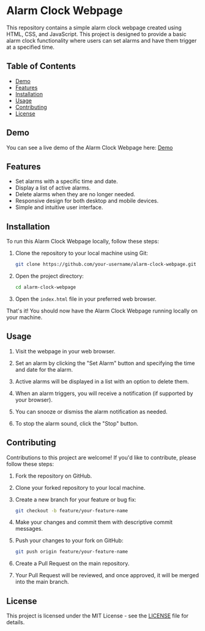 # Alarm Clock Webpage

This repository contains a simple alarm clock webpage created using HTML, CSS, and JavaScript. This project is designed to provide a basic alarm clock functionality where users can set alarms and have them trigger at a specified time.

## Table of Contents

- [Demo](#demo)
- [Features](#features)
- [Installation](#installation)
- [Usage](#usage)
- [Contributing](#contributing)
- [License](#license)

## Demo

You can see a live demo of the Alarm Clock Webpage here: [Demo](index.html)

## Features

- Set alarms with a specific time and date.
- Display a list of active alarms.
- Delete alarms when they are no longer needed.
- Responsive design for both desktop and mobile devices.
- Simple and intuitive user interface.

## Installation

To run this Alarm Clock Webpage locally, follow these steps:

1. Clone the repository to your local machine using Git:

   ```bash
   git clone https://github.com/your-username/alarm-clock-webpage.git
   ```

2. Open the project directory:

   ```bash
   cd alarm-clock-webpage
   ```

3. Open the `index.html` file in your preferred web browser.

That's it! You should now have the Alarm Clock Webpage running locally on your machine.

## Usage

1. Visit the webpage in your web browser.

2. Set an alarm by clicking the "Set Alarm" button and specifying the time and date for the alarm.

3. Active alarms will be displayed in a list with an option to delete them.

4. When an alarm triggers, you will receive a notification (if supported by your browser).

5. You can snooze or dismiss the alarm notification as needed.

6. To stop the alarm sound, click the "Stop" button.

## Contributing

Contributions to this project are welcome! If you'd like to contribute, please follow these steps:

1. Fork the repository on GitHub.

2. Clone your forked repository to your local machine.

3. Create a new branch for your feature or bug fix:

   ```bash
   git checkout -b feature/your-feature-name
   ```

4. Make your changes and commit them with descriptive commit messages.

5. Push your changes to your fork on GitHub:

   ```bash
   git push origin feature/your-feature-name
   ```

6. Create a Pull Request on the main repository.

7. Your Pull Request will be reviewed, and once approved, it will be merged into the main branch.

## License

This project is licensed under the MIT License - see the [LICENSE](LICENSE) file for details.
